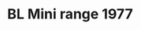 ---
    title: BL Mini range 1977
    slug: BL-Mini-range-1977
    description:
    code: BL-Mini-range-1977
    image: https://cmdiy-archive.s3.us-east-1.amazonaws.com/adverts/images/BL+Mini+range+1977.jpeg
    download: https://cmdiy-archive.s3.us-east-1.amazonaws.com/adverts/documents/BL+Mini+range+1977.pdf
---